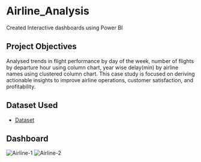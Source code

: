 # Airline_Analysis
Created Interactive dashboards using Power BI
## Project Objectives
Analysed trends in flight performance by day of the week, number of flights by departure hour using column chart, year wise delay(min) by airline names using clustered column chart. This case study is focused on deriving actionable insights to improve airline operations, customer satisfaction, and profitability.
## Dataset Used
- <a href="https://github.com/Vrushali5653/Airline_Analysis/blob/main/Airline_Analysis/Airline.xlsx">Dataset</a>
## Dashboard
![Airline-1](https://github.com/user-attachments/assets/cf0c1121-0823-472b-a2db-457989ad62e2)
![Airline-2](https://github.com/user-attachments/assets/a2db4d06-fff5-4544-898b-40cee109c587)
